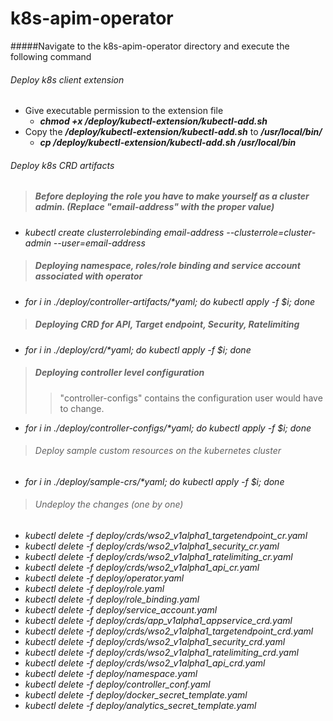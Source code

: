 # k8s-apim-operator

#####Navigate to the k8s-apim-operator directory and execute the following command

###### Deploy k8s client extension
- Give executable permission to the extension file <br /> 
    -  ***chmod +x /deploy/kubectl-extension/kubectl-add.sh***
- Copy the ***/deploy/kubectl-extension/kubectl-add.sh*** to ***/usr/local/bin/***
    - ___cp /deploy/kubectl-extension/kubectl-add.sh /usr/local/bin___

###### Deploy k8s CRD artifacts

> ##### Before deploying the role you have to make yourself as a cluster admin. (Replace "email-address" with the proper value)
- *kubectl create clusterrolebinding email-address --clusterrole=cluster-admin --user=email-address*

> ##### Deploying namespace, roles/role binding and service account associated with operator
- _for i in ./deploy/controller-artifacts/*yaml; do kubectl apply -f $i; done_

> ##### Deploying CRD for API, Target endpoint, Security, Ratelimiting
- _for i in ./deploy/crd/*yaml; do kubectl apply -f $i; done_


> ##### Deploying controller level configuration
>> "controller-configs" contains the configuration user would have to
change.  
- _for i in ./deploy/controller-configs/*yaml; do kubectl apply -f $i; done_

> ###### Deploy sample custom resources on the kubernetes cluster
- _for i in ./deploy/sample-crs/*yaml; do kubectl apply -f $i; done_

> ###### Undeploy the changes (one by one)

- *kubectl delete -f deploy/crds/wso2_v1alpha1_targetendpoint_cr.yaml*
- *kubectl delete -f deploy/crds/wso2_v1alpha1_security_cr.yaml*
- *kubectl delete -f deploy/crds/wso2_v1alpha1_ratelimiting_cr.yaml*
- *kubectl delete -f deploy/crds/wso2_v1alpha1_api_cr.yaml*
- *kubectl delete -f deploy/operator.yaml*
- *kubectl delete -f deploy/role.yaml*
- *kubectl delete -f deploy/role_binding.yaml*
- *kubectl delete -f deploy/service_account.yaml*
- *kubectl delete -f deploy/crds/app_v1alpha1_appservice_crd.yaml*
- *kubectl delete -f deploy/crds/wso2_v1alpha1_targetendpoint_crd.yaml*
- *kubectl delete -f deploy/crds/wso2_v1alpha1_security_crd.yaml*
- *kubectl delete -f deploy/crds/wso2_v1alpha1_ratelimiting_crd.yaml*
- *kubectl delete -f deploy/crds/wso2_v1alpha1_api_crd.yaml*
- *kubectl delete -f deploy/namespace.yaml* 
- *kubectl delete -f deploy/controller_conf.yaml*
- *kubectl delete -f deploy/docker_secret_template.yaml*
- *kubectl delete -f deploy/analytics_secret_template.yaml*
